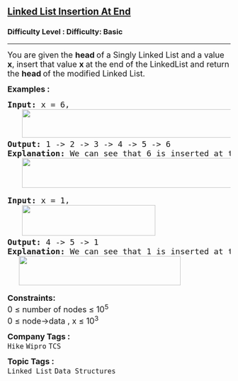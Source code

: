 <h2><a href="https://www.geeksforgeeks.org/problems/linked-list-insertion-1587115620/1?page=1&category=Linked%20List&difficulty=Basic,Easy&sortBy=submissions">Linked List Insertion At End</a></h2><h3>Difficulty Level : Difficulty: Basic</h3><hr><div class="problems_problem_content__Xm_eO"><p><span style="font-size: 18px;">You are given the <strong>head </strong>of a Singly Linked List and a value <strong>x</strong>, insert that value <strong>x </strong>at the end of the LinkedList and return the <strong>head </strong>of the modified Linked List.</span></p>
<p><span style="font-size: 18px;"><strong>Examples :</strong></span></p>
<pre><span style="font-size: 18px;"><strong>Input: </strong>x = 6,<br> &nbsp; <img src="https://media.geeksforgeeks.org/img-practice/prod/addEditProblem/700525/Web/Other/blobid2_1755948542.webp" width="489" height="64"><br><strong>Output: </strong>1 -&gt; 2 -&gt; 3 -&gt; 4 -&gt; 5 -&gt; 6<strong>
Explanation: </strong>We can see that 6 is inserted at the end of the linkedlist<strong>.<br> &nbsp; <img src="https://media.geeksforgeeks.org/img-practice/prod/addEditProblem/700525/Web/Other/blobid3_1755948555.webp" width="583" height="67"></strong></span>
</pre>
<pre><span style="font-size: 18px;"><strong>Input: </strong>x = 1,<br>   <img src="https://media.geeksforgeeks.org/img-practice/prod/addEditProblem/700525/Web/Other/blobid0_1755948331.webp" width="301" height="69"><br></span><span style="font-size: 18px;"><strong>Output: </strong>4 -&gt; 5 -&gt; 1<br><strong>Explanation: </strong>We can see that 1 is inserted at the end of the linked list<span style="font-family: -apple-system, BlinkMacSystemFont, 'Segoe UI', Roboto, Oxygen, Ubuntu, Cantarell, 'Open Sans', 'Helvetica Neue', sans-serif;">.</span><strong style="font-family: -apple-system, BlinkMacSystemFont, 'Segoe UI', Roboto, Oxygen, Ubuntu, Cantarell, 'Open Sans', 'Helvetica Neue', sans-serif;"><br>      <img src="https://media.geeksforgeeks.org/img-practice/prod/addEditProblem/700525/Web/Other/blobid1_1755948342.webp" width="365" height="66"></strong><strong><br></strong></span></pre>
<p><span style="font-size: 18px;"><strong>Constraints:</strong><br>0 ≤ number of nodes ≤ 10<sup>5<br></sup>0 ≤ node-&gt;data , x ≤ 10<sup>3</sup><sup><br></sup></span></p></div><p><span style=font-size:18px><strong>Company Tags : </strong><br><code>Hike</code>&nbsp;<code>Wipro</code>&nbsp;<code>TCS</code>&nbsp;<br><p><span style=font-size:18px><strong>Topic Tags : </strong><br><code>Linked List</code>&nbsp;<code>Data Structures</code>&nbsp;